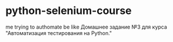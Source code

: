 # python-selenium-course
me trying to authomate be like
Домашнее задание №3 для курса "Автоматизация тестирования на Python."
